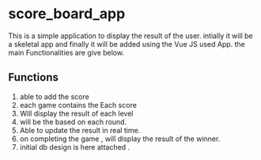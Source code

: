 # score_board_app

This is a simple application to display the result of the user. intially it will be a skeletal app and finally it will be added using the Vue JS used App.
the main Functionalities are give below.
## Functions 
1. able to add the score
2. each game contains the Each score
3. Will display the result of each level
4. will be the based on each round.
5. Able to update the result in real time.
6. on completing the game , will display the result of the winner.
7. initial db design is here attached .

